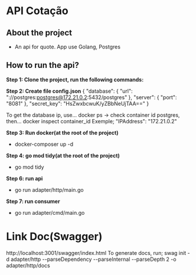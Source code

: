 # API Cotação

## About the project

- An api for quote.
App use Golang, Postgres

## How to run the api?

**Step 1: Clone the project, run the following commands:**

**Step 2: Create file config.json**
{
  "database": {
    "url": "://postgres:postgres@172.21.0.2:5432/postgres"
  },
  "server": {
    "port": "8081"
  },
  "secret_key": "HsZwxbcwuK/yZBbNeUjTAA=="
}

To get the database ip, use...
docker ps -> check container id postgres, then...
docker inspect container_id
Exemple; "IPAddress": "172.21.0.2"

**Step 3: Run docker(at the root of the project)**
- docker-composer up -d

**Step 4: go mod tidy(at the root of the project)**
- go mod tidy

**Step 6: run api**
- go run adapter/http/main.go

**Step 7: run consumer**
- go run adapter/cmd/main.go

# Link Doc(Swagger)
http://localhost:3001/swagger/index.html
To generate docs, run; swag init -d adapter/http --parseDependency --parseInternal --parseDepth 2 -o adapter/http/docs
